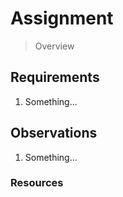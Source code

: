 # Assignment

> Overview

## Requirements

1. Something...

## Observations

1. Something...

### Resources
